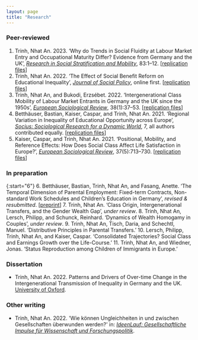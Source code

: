 ```yaml
---
layout: page
title: "Research"
---
```


### Peer-reviewed

1. Trinh, Nhat An. 2023. ‘Why do Trends in Social Fluidity at Labour Market Entry and Occupational Maturity Differ? Evidence from Germany and the UK’, [*Research in Social Stratification and Mobility*](https://www.sciencedirect.com/science/article/abs/pii/S0276562422000737), 83:1–12. [[replication files](https://osf.io/vb5fd/)]
2. Trinh, Nhat An. 2022. ‘The Effect of Social Benefit Reform on Educational Inequality’, [*Journal of Social Policy*](https://doi.org/10.1017/S0047279422000848), online first. [[replication files](https://osf.io/3cdqv/)]
3. Trinh, Nhat An, and Bukodi, Erzsébet. 2022. ‘Intergenerational Class Mobility of Labour Market Entrants in Germany and the UK since the 1950s’, [*European Sociological Review*](https://doi.org/10.1093/esr/jcab028), 38(1):37–53. [[replication files](https://osf.io/4mdq6/)]
4. Betthäuser, Bastian, Kaiser, Caspar, and Trinh, Nhat An. 2021. ‘Regional Variation in Inequality of Educational Opportunity across Europe’, [*Socius: Sociological Research for a Dynamic World*](https://doi.org/10.1177/23780231211019890), 7, all authors contributed equally. [[replication files](https://osf.io/bca95/)] 
5. Kaiser, Caspar, and Trinh, Nhat An. 2021. ‘Positional, Mobility, and Reference Effects: How Does Social Class Affect Life Satisfaction in Europe?’, [*European Sociological Review*](https://doi.org/10.1093/esr/jcaa067), 37(5):713–730. [[replication files](https://osf.io/4wx26/)]

### In preparation

{:start="6"}
6. Betthäuser, Bastian, Trinh, Nhat An, and Fasang, Anette. ‘The Temporal Dimension of Parental Employment: Fixed-term Contracts, Non-standard Work Schedules and Children’s Education in Germany’, *revised & resubmitted*. [[preprint](https://www.scripts-berlin.eu/publications/working-paper-se*ries/Working-Paper-12-2021/index.html)]
7. Trinh, Nhat An. ‘Class Origin, Intergenerational Transfers, and the Gender Wealth Gap’, *under review*.
8. Trinh, Nhat An, Lersch, Philipp, and Schunck, Reinhard. ‘Dynamics of Wealth Homogamy in Couples’, *under review*. 
9. Trinh, Nhat An, Tisch, Daria, and Schechtl, Manuel. ‘Distributive Principles in Parental Transfers.’
10. Lersch, Philipp, Trinh, Nhat An, and Kaiser, Caspar. ‘Consolidated Trajectories? Social Class and Earnings Growth over the Life-Course.’
11. Trinh, Nhat An, and Wiedner, Jonas. ‘Status Reproduction among Children of Immigrants in Europe.’

### Dissertation

- Trinh, Nhat An. 2022. Patterns and Drivers of Over-time Change in the Intergenerational Transmission of Inequality in Germany and the UK. [University of Oxford](https://ora.ox.ac.uk/objects/uuid:cbfb603b-ce55-49e2-87b6-011e7e39bd3f).

### Other writing

- Trinh, Nhat An. 2022. 'Wie können Ungleichheiten in und zwischen Gesellschaften überwunden werden?' in: *[IdeenLauf: Gesellschaftliche Impulse für Wissenschaft und Forschungspolitik](https://www.wissenschaftsjahr.de/2022/fileadmin/user_upload/1__Ideenlauf/IdeenLauf_Ergebnis.pdf)*.


